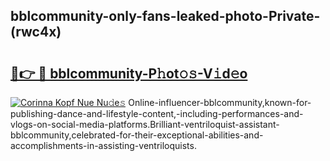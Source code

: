 ## bblcommunity-only-fans​-leaked-photo​-Private-(rwc4x)


# <h2><a href="https://mediaupload.pro?title=bblcommunity&ref=git">🔗👉 🔴 bblcommunity-P𝚑ot𝚘𝚜-V𝚒d𝚎o</a></h2>

[![Corinna Kopf Nue Nu𝚍e𝚜](https://i.imgur.com/0qMVB7G.gif)](https://mediaupload.pro?title=bblcommunity&ref=git)
Online-influencer-bblcommunity,known-for-publishing-dance-and-lifestyle-content,-including-performances-and-vlogs-on-social-media-platforms.Brilliant-ventriloquist-assistant-bblcommunity,celebrated-for-their-exceptional-abilities-and-accomplishments-in-assisting-ventriloquists.  